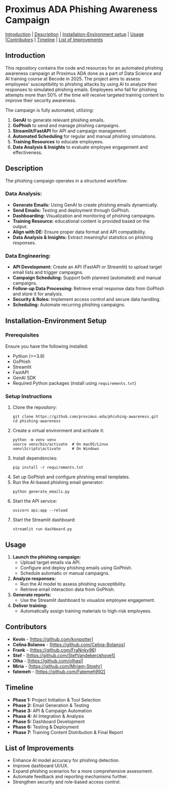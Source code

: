 
# **Proximus ADA Phishing Awareness Campaign**


[Introduction](#Introduction)     |     [Description](#Description)     |       [Installation-Environment setup](#Installation-Environment-setup)    |       [Usage](#Usage)    |[Contributors](#Contributors)    |      [Timeline](#Timeline)       |       [List of Improvements](#list-of-improvements)  

## **Introduction**

This repository contains the code and resources for an automated phishing awareness campaign at Proximus ADA done as a part of Data Science and AI training course at Becode in 2025. The project aims to assess employees' susceptibility to phishing attacks by using AI to analyze their responses to simulated phishing emails. Employees who fall for phishing attempts more than 50% of the time will receive targeted training content to improve their security awareness.

The campaign is fully automated, utilizing:
1. **GenAI** to generate relevant phishing emails.
2. **GoPhish** to send and manage phishing campaigns.
3. **Streamlit/FastAPI** for API and campaign management.
4. **Automated Scheduling** for regular and manual phishing simulations.
5. **Training Resources** to educate employees.
6. **Data Analysis & Insights** to evaluate employee engagement and effectiveness.

## **Description**

The phishing campaign operates in a structured workflow:

### **Data Analysis:**
- **Generate Emails:** Using GenAI to create phishing emails dynamically.
- **Send Emails:** Testing and deployment through GoPhish.
- **Dashboarding:** Visualization and monitoring of phishing campaigns.
- **Training Resource:** educational content is provided based on the output.
- **Align with DE:** Ensure proper data format and API compatibility.
- **Data Analysis & Insights:** Extract meaningful statistics on phishing responses.

### **Data Engineering:**
- **API Development:** Create an API (FastAPI or Streamlit) to upload target email lists and trigger campaigns.
- **Campaign Scheduling:** Support both planned (automated) and manual campaigns.
- **Follow-up Data Processing:** Retrieve email response data from GoPhish and store it for analysis.
- **Security & Roles:** Implement access control and secure data handling.
- **Scheduling:** Automate recurring phishing campaigns.

## **Installation-Environment Setup**

### **Prerequisites**
Ensure you have the following installed:
- Python (>=3.8)
- GoPhish
- Streamlit
- FastAPI
- GenAI SDK
- Required Python packages (install using `requirements.txt`)

### **Setup Instructions**
1. Clone the repository:
   ```shell
   git clone https://github.com/proximus-ada/phishing-awareness.git
   cd phishing-awareness
   ```
2. Create a virtual environment and activate it:
   ```shell
   python -m venv venv
   source venv/bin/activate  # On macOS/Linux
   venv\Scripts\activate     # On Windows
   ```
3. Install dependencies:
   ```shell
   pip install -r requirements.txt
   ```
4. Set up GoPhish and configure phishing email templates.
5. Run the AI-based phishing email generator:
   ```shell
   python generate_emails.py
   ```
6. Start the API service:
   ```shell
   uvicorn api:app --reload
   ```
7. Start the Streamlit dashboard:
   ```shell
   streamlit run dashboard.py
   ```

## **Usage**

1. **Launch the phishing campaign:**
   - Upload target emails via API.
   - Configure and deploy phishing emails using GoPhish.
   - Schedule automatic or manual campaigns.
2. **Analyze responses:**
   - Run the AI model to assess phishing susceptibility.
   - Retrieve email interaction data from GoPhish.
3. **Generate reports:**
   - Use the Streamlit dashboard to visualize employee engagement.
4. **Deliver training:**
   - Automatically assign training materials to high-risk employees.

## **Contributors**

- **Kevin** - [https://github.com/kvnpotter]
- **Celina Bolanos** - [https://github.com/Celina-Bolanos]
- **Frank** - (https://github.com/FraNnky96)
- **Stef** - [https://github.com/StefVandekerckhove1]
- **Olha** - [https://github.com/olhasl]
- **Miria** - [https://github.com/Miriam-Stoehr]
- **fatemeh** - [https://github.com/Fatemeh992]


## **Timeline**

- **Phase 1:** Project Initiation & Tool Selection  
- **Phase 2:** Email Generation & Testing  
- **Phase 3:** API & Campaign Automation  
- **Phase 4:** AI Integration & Analysis  
- **Phase 5:** Dashboard Development  
- **Phase 6:** Testing & Deployment  
- **Phase 7:** Training Content Distribution & Final Report  

## **List of Improvements**

- Enhance AI model accuracy for phishing detection.
- Improve dashboard UI/UX.
- Expand phishing scenarios for a more comprehensive assessment.
- Automate feedback and reporting mechanisms further.
- Strengthen security and role-based access control.
